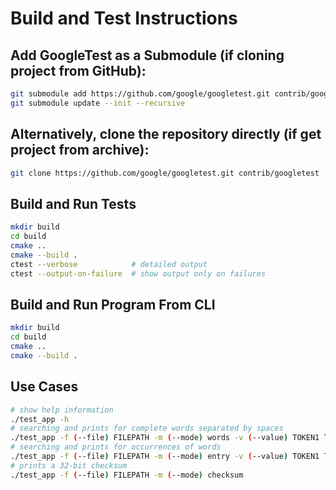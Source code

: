 
# Build and Test Instructions

## Add GoogleTest as a Submodule (if cloning project from GitHub):

```bash
git submodule add https://github.com/google/googletest.git contrib/googletest
git submodule update --init --recursive
```

## Alternatively, clone the repository directly (if get project from archive):

```bash
git clone https://github.com/google/googletest.git contrib/googletest
```

## Build and Run Tests

```bash
mkdir build
cd build
cmake ..
cmake --build .
ctest --verbose            # detailed output
ctest --output-on-failure  # show output only on failures
```
## Build and Run Program From CLI

```bash
mkdir build
cd build
cmake ..
cmake --build .
```
## Use Cases

```bash
# show help information
./test_app -h
# searching and prints for complete words separated by spaces
./test_app -f (--file) FILEPATH -m (--mode) words -v (--value) TOKEN1 TOKEN2 TOKEN3 ... TOKENN
# searching and prints for occurrences of words
./test_app -f (--file) FILEPATH -m (--mode) entry -v (--value) TOKEN1 TOKEN2 TOKEN3 ... TOKENN
# prints a 32-bit checksum
./test_app -f (--file) FILEPATH -m (--mode) checksum
